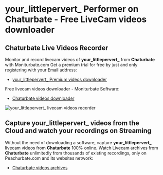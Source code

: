 # your_littlepervert_ Performer on Chaturbate - Free LiveCam videos downloader

## Chaturbate Live Videos Recorder

Monitor and record livecam videos of **your_littlepervert_** from **Chaturbate** with Moniturbate.com
Get a premium trial for free by just and only registering with your Email address:
* [your_littlepervert_ Premium videos downloader](https://moniturbate.com/request-demo-licence-key.html)

Free livecam videos downloader - Moniturbate Software:
* [Chaturbate videos downloader](https://moniturbate.com/moniturbate-download-software.html)

![your_littlepervert_ livecam videos recorder](https://peachurnet.com/templates/moniturbate-software.png)


## Capture your_littlepervert_ videos from the Cloud and watch your recordings on Streaming

Without the need of downloading a software, capture **your_littlepervert_** livecam videos from **Chaturbate** 100% online.
Watch Livecam archives from **Chaturbate** unlimitedly from thousands of existing recordings, only on Peachurbate.com and its websites network:
* [Chaturbate videos archives](https://peachurnet.com/)